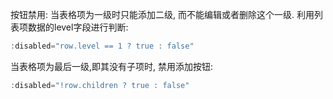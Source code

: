按钮禁用:
当表格项为一级时只能添加二级, 而不能编辑或者删除这个一级.
利用列表项数据的level字段进行判断:
```js
:disabled="row.level == 1 ? true : false"
```
当表格项为最后一级,即其没有子项时, 禁用添加按钮:
```js
:disabled="!row.children ? true : false"
```